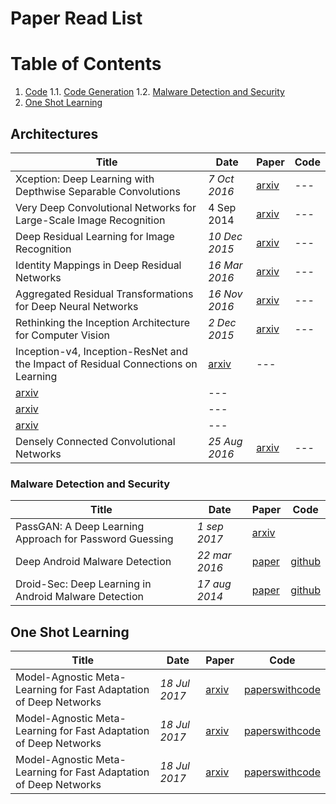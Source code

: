 # Paper Read List

# Table of Contents
1. [Code](#code)
    1.1. [Code Generation](#code-generation)
    1.2. [Malware Detection and Security](#malware-detection-and-security)
2. [One Shot Learning](#one-shot)

## Architectures

|Title|Date|Paper|Code|
|---|---|---|---|
|Xception: Deep Learning with Depthwise Separable Convolutions|_7 Oct 2016_|[arxiv](https://arxiv.org/abs/1610.02357)|---|
|Very Deep Convolutional Networks for Large-Scale Image Recognition|4 Sep 2014|[arxiv](https://arxiv.org/abs/1409.1556)|---|
|Deep Residual Learning for Image Recognition|_10 Dec 2015_|[arxiv](https://arxiv.org/abs/1512.03385)|---|
|Identity Mappings in Deep Residual Networks|_16 Mar 2016_|[arxiv](https://arxiv.org/abs/1603.05027)|---|
|Aggregated Residual Transformations for Deep Neural Networks|_16 Nov 2016_|[arxiv](https://arxiv.org/abs/1611.05431)|---|
|Rethinking the Inception Architecture for Computer Vision|_2 Dec 2015_|[arxiv](https://arxiv.org/abs/1512.00567)|---|
|Inception-v4, Inception-ResNet and the Impact of Residual Connections on Learning|[arxiv](https://arxiv.org/abs/1610.02357)|---|
|[arxiv](https://arxiv.org/abs/1610.02357)|---|
|[arxiv](https://arxiv.org/abs/1610.02357)|---|
|[arxiv](https://arxiv.org/abs/1610.02357)|---|
|Densely Connected Convolutional Networks|_25 Aug 2016_|[arxiv](https://arxiv.org/pdf/1608.06993)|---|

### Malware Detection and Security

|Title|Date|Paper|Code|
|---|---|---|---|
| PassGAN: A Deep Learning Approach for Password Guessing | _1 sep 2017_ | [arxiv](https://arxiv.org/pdf/1709.00440) |  | 
| Deep Android Malware Detection | _22 mar 2016_ | [paper](https://github.com/sbrugman/deep-learning-papers/raw/master/papers/deep-android-malware-detection.pdf) | [github](https://github.com/niallmcl/Deep-Android-Malware-Detection) | 
| Droid-Sec: Deep Learning in Android Malware Detection | _17 aug 2014_ | [paper](https://github.com/sbrugman/deep-learning-papers/raw/master/papers/droid-sec-deep-learning-in-android-malware-detection.pdf) | [github](https://github.com/pjlantz/droidbox) | 

## One Shot Learning

|Title|Date|Paper|Code|
|---|---|---|---|
| Model-Agnostic Meta-Learning for Fast Adaptation of Deep Networks | _18 Jul 2017_ | [arxiv](https://arxiv.org/pdf/1703.03400) |  [paperswithcode](https://paperswithcode.com/paper/model-agnostic-meta-learning-for-fast) | 
| Model-Agnostic Meta-Learning for Fast Adaptation of Deep Networks | _18 Jul 2017_ | [arxiv](https://arxiv.org/pdf/1703.03400) |  [paperswithcode](https://paperswithcode.com/paper/model-agnostic-meta-learning-for-fast) | 
| Model-Agnostic Meta-Learning for Fast Adaptation of Deep Networks | _18 Jul 2017_ | [arxiv](https://arxiv.org/pdf/1703.03400) |  [paperswithcode](https://paperswithcode.com/paper/model-agnostic-meta-learning-for-fast) | 


<!--stackedit_data:
eyJoaXN0b3J5IjpbLTk5Nzg3MzM3Ml19
-->